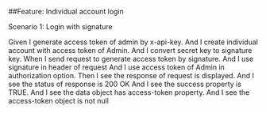 ##Feature: Individual account login

Scenario 1: Login with signature

Given I generate access token of admin by x-api-key.
And I create individual account with access token of Admin.
And I convert secret key to signature key.
When I send request to generate access token by signature.
And I use signature in header of request
And I use access token of Admin in authorization option.
Then I see the response of request is displayed.
And I see the status of response is 200 OK
And I see the success property is TRUE.
And I see the data object has access-token property.
And I see the access-token object is not null
